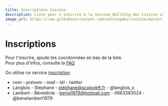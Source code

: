 ```yaml
---
title: Inscriptions Cuisine 
description: Liste pour s'inscrire à la session Wallking dev Cuisine sans cuisine
image_url: https://raw.githubusercontent.com/walkingdev/cuisine/master/media/pommes.jpg
---
```



# Inscriptions

Pour t'inscrire, ajoute tes coordonnées en bas de la liste.  
Pour plus d'infos, consulte la [FAQ](http://walkingdev.fr/#walkingdev/cuisine/blob/master/v69-faq.md)  

Ou utilise ce service [inscription](https://www.eventbrite.fr/e/billets-walking-dev-cuisine-29078499575)

* *nom - prénom - mail - tél - twitter*
* Langlois - Stéphane - stéphane@scopyleft.fr - @langlois_s
* Lambert - Bénédicte - benie1979@hotmail.com - 0663383024 - @benelambert1979
